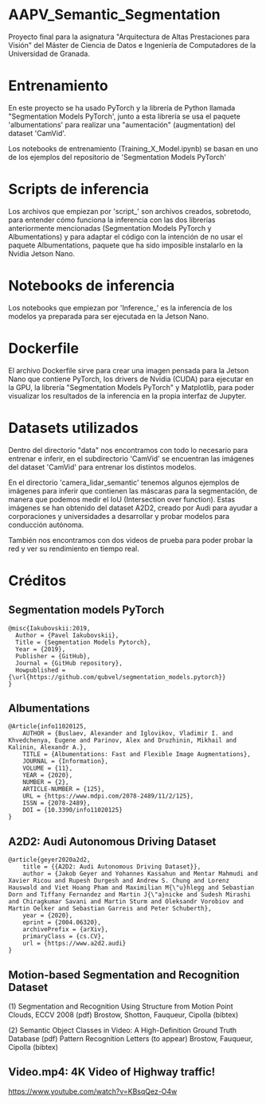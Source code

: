 # AAPV_Semantic_Segmentation
Proyecto final para la asignatura "Arquitectura de Altas Prestaciones para Visión" del Máster de Ciencia de Datos e Ingeniería de Computadores de la Universidad de Granada.

# Entrenamiento
En este proyecto se ha usado PyTorch y la librería de Python llamada "Segmentation Models PyTorch', junto a esta librería se usa el paquete 'albumentations' para realizar una "aumentación" (augmentation) del dataset 'CamVid'.

Los notebooks de entrenamiento (Training_X_Model.ipynb) se basan en uno de los ejemplos del repositorio de 'Segmentation Models PyTorch'

# Scripts de inferencia
Los archivos que empiezan por 'script_' son archivos creados, sobretodo, para entender cómo funciona la inferencia con las dos librerías anteriormente mencionadas (Segmentation Models PyTorch y Albumentations) y para adaptar el código con la intención de no usar el paquete Albumentations, paquete que ha sido imposible instalarlo en la Nvidia Jetson Nano.

# Notebooks de inferencia
Los notebooks que empiezan por 'Inference_' es la inferencia de los modelos ya preparada para ser ejecutada en la Jetson Nano.

# Dockerfile
El archivo Dockerfile sirve para crear una imagen pensada para la Jetson Nano que contiene PyTorch, los drivers de Nvidia (CUDA) para ejecutar en la GPU, la librería "Segmentation Models PyTorch" y Matplotlib, para poder visualizar los resultados de la inferencia en la propia interfaz de Jupyter.

# Datasets utilizados
Dentro del directorio "data" nos encontramos con todo lo necesario para entrenar e inferir, en el subdirectorio 'CamVid' se encuentran las imágenes del dataset 'CamVid' para entrenar los distintos modelos.

En el directorio 'camera_lidar_semantic' tenemos algunos ejemplos de imágenes para inferir que contienen las máscaras para la segmentación, de manera que podemos medir el IoU (Intersection over function). Estas imágenes se han obtenido del dataset A2D2, creado por Audi para ayudar a corporaciones y universidades a desarrollar y probar modelos para conducción autónoma.

También nos encontramos con dos videos de prueba para poder probar la red y ver su rendimiento en tiempo real.

# Créditos

## Segmentation models PyTorch
```
@misc{Iakubovskii:2019,
  Author = {Pavel Iakubovskii},
  Title = {Segmentation Models Pytorch},
  Year = {2019},
  Publisher = {GitHub},
  Journal = {GitHub repository},
  Howpublished = {\url{https://github.com/qubvel/segmentation_models.pytorch}}
}
```

## Albumentations
```
@Article{info11020125,
    AUTHOR = {Buslaev, Alexander and Iglovikov, Vladimir I. and Khvedchenya, Eugene and Parinov, Alex and Druzhinin, Mikhail and Kalinin, Alexandr A.},
    TITLE = {Albumentations: Fast and Flexible Image Augmentations},
    JOURNAL = {Information},
    VOLUME = {11},
    YEAR = {2020},
    NUMBER = {2},
    ARTICLE-NUMBER = {125},
    URL = {https://www.mdpi.com/2078-2489/11/2/125},
    ISSN = {2078-2489},
    DOI = {10.3390/info11020125}
}
```

## A2D2: Audi Autonomous Driving Dataset
```
@article{geyer2020a2d2,
    title = {{A2D2: Audi Autonomous Driving Dataset}},
    author = {Jakob Geyer and Yohannes Kassahun and Mentar Mahmudi and Xavier Ricou and Rupesh Durgesh and Andrew S. Chung and Lorenz Hauswald and Viet Hoang Pham and Maximilian M{\"u}hlegg and Sebastian Dorn and Tiffany Fernandez and Martin J{\"a}nicke and Sudesh Mirashi and Chiragkumar Savani and Martin Sturm and Oleksandr Vorobiov and Martin Oelker and Sebastian Garreis and Peter Schuberth},
    year = {2020},
    eprint = {2004.06320},
    archivePrefix = {arXiv},
    primaryClass = {cs.CV},
    url = {https://www.a2d2.audi}
}
```

## Motion-based Segmentation and Recognition Dataset


(1)
Segmentation and Recognition Using Structure from Motion Point Clouds, ECCV 2008 (pdf)
Brostow, Shotton, Fauqueur, Cipolla (bibtex)


(2)
Semantic Object Classes in Video: A High-Definition Ground Truth Database (pdf)
Pattern Recognition Letters (to appear)
Brostow, Fauqueur, Cipolla (bibtex)

## Video.mp4: 4K Video of Highway traffic!
https://www.youtube.com/watch?v=KBsqQez-O4w
